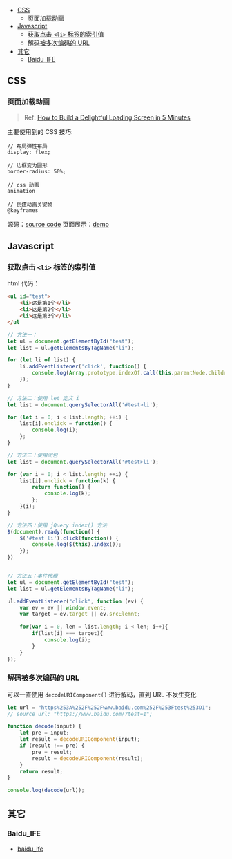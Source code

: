 
<!-- vim-markdown-toc GFM -->

* [CSS](#css)
    - [页面加载动画](#页面加载动画)
* [Javascript](#javascript)
    - [获取点击 `<li>` 标签的索引值](#获取点击-li-标签的索引值)
    - [解码被多次编码的 URL](#解码被多次编码的-url)
* [其它](#其它)
    - [Baidu_IFE](#baidu_ife)

<!-- vim-markdown-toc -->

## CSS

### 页面加载动画

> Ref: [How to Build a Delightful Loading Screen in 5 Minutes](https://medium.freecodecamp.org/how-to-build-a-delightful-loading-screen-in-5-minutes-847991da509f)

主要使用到的 CSS 技巧:

```
// 布局弹性布局
display: flex;

// 边框变为圆形
border-radius: 50%;

// css 动画
animation

// 创建动画关键帧
@keyframes
```

源码：[source code](loading/)   页面展示：[demo](https://acusp.info/Programming/web/loading/loading.html)


## Javascript

### 获取点击 `<li>` 标签的索引值

html 代码：
```html
<ul id="test">
    <li>这是第1个</li>
    <li>这是第2个</li>
    <li>这是第3个</li>
</ul
```

```javascript
// 方法一：
let ul = document.getElementById("test");
let list = ul.getElementsByTagName("li");

for (let li of list) {
	li.addEventListener('click', function() {
		console.log(Array.prototype.indexOf.call(this.parentNode.children, this));
	});
}

// 方法二：使用 let 定义 i
let list = document.querySelectorAll('#test>li');

for (let i = 0; i < list.length; ++i) {
	list[i].onclick = function() {
		console.log(i);
	};
}

// 方法三：使用闭包
let list = document.querySelectorAll('#test>li');

for (var i = 0; i < list.length; ++i) {
	list[i].onclick = function(k) {
		return function() {
			console.log(k);
		};
	}(i);
}

// 方法四：使用 jQuery index() 方法
$(document).ready(function() {
	$('#test li').click(function() {
		console.log($(this).index());
	});
})


// 方法五：事件代理
let ul = document.getElementById("test");
let list = ul.getElementsByTagName("li");

ul.addEventListener("click", function (ev) {
    var ev = ev || window.event;
    var target = ev.target || ev.srcElemnt;
  
    for(var i = 0, len = list.length; i < len; i++){  
        if(list[i] === target){  
			console.log(i);
        }  
    }	
});
```

### 解码被多次编码的 URL

可以一直使用 `decodeURIComponent()` 进行解码，直到 URL 不发生变化

```javascript
let url = "https%253A%252F%252Fwww.baidu.com%252F%253Ftest%253D1";
// source url: "https://www.baidu.com/?test=1";

function decode(input) {
	let pre = input;
	let result = decodeURIComponent(input);
	if (result !== pre) {
		pre = result;
		result = decodeURIComponent(result);
	}
    return result;
}

console.log(decode(url));
```


## 其它

### Baidu_IFE

* [baidu_ife](baidu_ife/readme.md)
